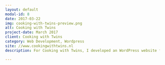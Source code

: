 ```yaml
---
layout: default
modal-id: 8
date: 2017-03-22
img: cooking-with-twins-preview.png
alt: Cooking with Twins
project-date: March 2017
client: Cooking with Twins
category: Web Development, Wordpress
site: //www.cookingwithtwins.nl
description: For Cooking with Twins, I developed an WordPress website for their food blog. They regularly post recipes online for people to enjoy and re-create.

---
```

